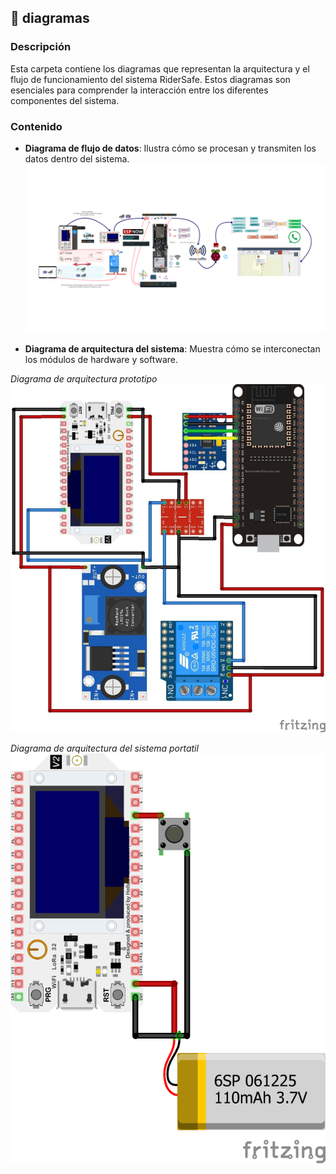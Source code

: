 ## 📁 diagramas

### Descripción

Esta carpeta contiene los diagramas que representan la arquitectura y el flujo de funcionamiento del sistema RiderSafe. Estos diagramas son esenciales para comprender la interacción entre los diferentes componentes del sistema.

### Contenido


* **Diagrama de flujo de datos**: Ilustra cómo se procesan y transmiten los datos dentro del sistema.
![flujo de datos](./change.png)

* **Diagrama de arquitectura del sistema**: Muestra cómo se interconectan los módulos de hardware y software.

*Diagrama de arquitectura prototipo*
![Diagrama prototipo](./diagrama-RS.jpg)

*Diagrama de arquitectura del sistema portatil*
![Diagrama dispositivo portatil](./portatil.png)


